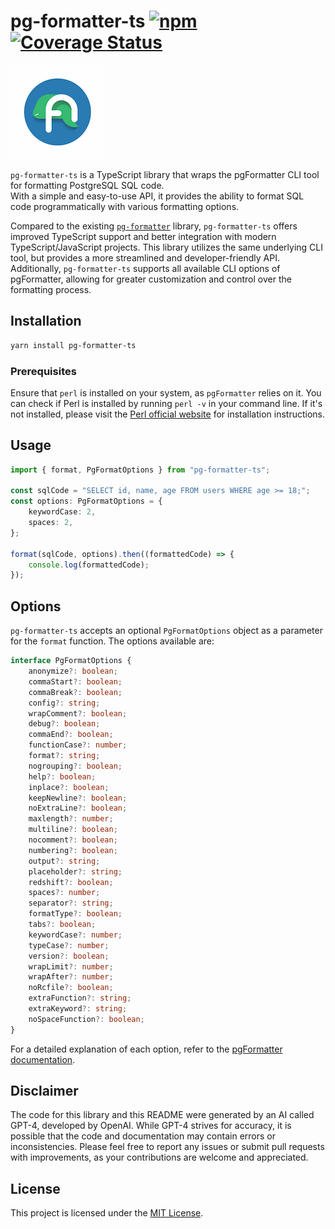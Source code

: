 # pg-formatter-ts [![npm](https://img.shields.io/npm/v/pg-formatter-ts.svg)](https://www.npmjs.com/package/pg-formatter-ts) [![Coverage Status](https://coveralls.io/repos/github/nightvisi0n/pg-formatter-ts/badge.svg?branch=main)](https://coveralls.io/github/nightvisi0n/pg-formatter-ts?branch=main)

![pg-formatter-ts logo](./assets/logo.png)

`pg-formatter-ts` is a TypeScript library that wraps the pgFormatter CLI tool for formatting PostgreSQL SQL code.  
With a simple and easy-to-use API, it provides the ability to format SQL code programmatically with various formatting options.

Compared to the existing [`pg-formatter`](https://github.com/gajus/pg-formatter) library, `pg-formatter-ts` offers improved TypeScript support and better integration with modern TypeScript/JavaScript projects. This library utilizes the same underlying CLI tool, but provides a more streamlined and developer-friendly API.
Additionally, `pg-formatter-ts` supports all available CLI options of pgFormatter, allowing for greater customization and control over the formatting process.

## Installation

```bash
yarn install pg-formatter-ts
```

### Prerequisites

Ensure that `perl` is installed on your system, as `pgFormatter` relies on it. You can check if Perl is installed by running `perl -v` in your command line. If it's not installed, please visit the [Perl official website](https://www.perl.org/get.html) for installation instructions.

## Usage

```typescript
import { format, PgFormatOptions } from "pg-formatter-ts";

const sqlCode = "SELECT id, name, age FROM users WHERE age >= 18;";
const options: PgFormatOptions = {
    keywordCase: 2,
    spaces: 2,
};

format(sqlCode, options).then((formattedCode) => {
    console.log(formattedCode);
});
```

## Options

`pg-formatter-ts` accepts an optional `PgFormatOptions` object as a parameter for the `format` function. The options available are:

```typescript
interface PgFormatOptions {
    anonymize?: boolean;
    commaStart?: boolean;
    commaBreak?: boolean;
    config?: string;
    wrapComment?: boolean;
    debug?: boolean;
    commaEnd?: boolean;
    functionCase?: number;
    format?: string;
    nogrouping?: boolean;
    help?: boolean;
    inplace?: boolean;
    keepNewline?: boolean;
    noExtraLine?: boolean;
    maxlength?: number;
    multiline?: boolean;
    nocomment?: boolean;
    numbering?: boolean;
    output?: string;
    placeholder?: string;
    redshift?: boolean;
    spaces?: number;
    separator?: string;
    formatType?: boolean;
    tabs?: boolean;
    keywordCase?: number;
    typeCase?: number;
    version?: boolean;
    wrapLimit?: number;
    wrapAfter?: number;
    noRcfile?: boolean;
    extraFunction?: string;
    extraKeyword?: string;
    noSpaceFunction?: boolean;
}
```

For a detailed explanation of each option, refer to the [pgFormatter documentation](https://github.com/darold/pgFormatter).

## Disclaimer

The code for this library and this README were generated by an AI called GPT-4, developed by OpenAI. While GPT-4 strives for accuracy, it is possible that the code and documentation may contain errors or inconsistencies. Please feel free to report any issues or submit pull requests with improvements, as your contributions are welcome and appreciated.

## License

This project is licensed under the [MIT License](https://opensource.org/license/mit/).
